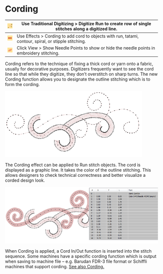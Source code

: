 # Cording

| ![Run.png](assets/Run.png)                           | Use Traditional Digitizing > Digitize Run to create row of single stitches along a digitized line.    |
| ---------------------------------------------------- | ----------------------------------------------------------------------------------------------------- |
| ![Cording.png](assets/Cording.png)                   | Use Effects > Cording to add cord to objects with run, tatami, contour, spiral, or stipple stitching. |
| ![ShowNeedlePoints.png](assets/ShowNeedlePoints.png) | Click View > Show Needle Points to show or hide the needle points in embroidery stitching.            |

Cording refers to the technique of fixing a thick cord or yarn onto a fabric, usually for decorative purposes. Digitizers frequently want to see the cord line so that while they digitize, they don’t overstitch on sharp turns. The new Cording function allows you to designate the outline stitching which is to form the cording.

![CouchingCreate1.png](assets/CouchingCreate1.png)

The Cording effect can be applied to Run stitch objects. The cord is displayed as a graphic line. It takes the color of the outline stitching. This allows designers to check technical correctness and better visualize a corded design look.

![rn_-_update-200052.png](assets/rn_-_update-200052.png)

When Cording is applied, a Cord In/Out function is inserted into the stitch sequence. Some machines have a specific cording function which is output when saving to machine file – e.g. Barudan FDR-3 file format or Schiffli machines that support cording. [See also Cording.](../../Applied/mixed/Cording)
